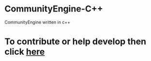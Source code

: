# CommunityEngine-C++
CommunityEngine written in c++

<h1>To contribute or help develop then click <a href="https://github.com/ComunityEngine/How-To-Join-README-">here</a></h1>
